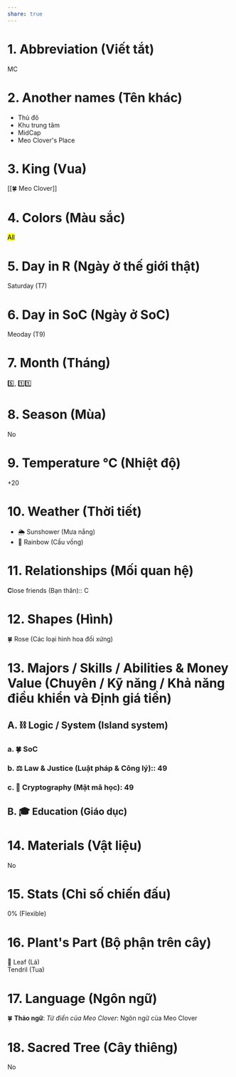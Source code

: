```yaml
---  
share: true  
---  
```

# 1. Abbreviation (Viết tắt)  
  
MC  
  
# 2. Another names (Tên khác)  
  
- Thủ đô  
- Khu trung tâm  
- MidCap  
- Meo Clover's Place  
  
# 3. King (Vua)  
  
[[🍀 Meo Clover]]  
  
# 4. Colors (Màu sắc)  
  
<mark class="hltr-green-5">All</mark>  
  
# 5. Day in R (Ngày ở thế giới thật)  
  
Saturday (T7)  
  
# 6. Day in SoC (Ngày ở SoC)  
  
Meoday (T9)  
  
# 7. Month (Tháng)  
  
5️⃣, 1️⃣1️⃣  
  
# 8. Season (Mùa)  
  
No  
  
# 9. Temperature °C (Nhiệt độ)  
  
+20  
  
# 10. Weather (Thời tiết)  
  
- 🌦️ Sunshower (Mưa nắng)  
- 🌈 Rainbow (Cầu vồng)  
  
# 11. Relationships (Mối quan hệ)  
  
**C**lose friends (Bạn thân):: C  
  
# 12. Shapes (Hình)  
  
🍀 Rose (Các loại hình hoa đối xứng)  
  
# 13. Majors / Skills / Abilities & Money Value (Chuyên / Kỹ năng / Khả năng điều khiển và Định giá tiền)  
  
## A. ⛓️ Logic / System (Island system)  
  
### a. 🍀 SoC  
### b. ⚖️ Law & Justice (Luật pháp & Công lý):: 49  
### c. 🔐 Cryptography (Mật mã học): 49  
  
## B. 🎓 Education (Giáo dục)  
  
# 14. Materials (Vật liệu)  
  
No  
  
# 15. Stats (Chỉ số chiến đấu)  
  
0% (Flexible)  
  
# 16. Plant's Part (Bộ phận trên cây)  
  
🍃 Leaf (Lá)  
Tendril (Tua)  
  
# 17. Language (Ngôn ngữ)  
  
🍀 **Thảo ngữ**: *Từ điển của Meo Clover*: Ngôn ngữ của Meo Clover  
  
# 18. Sacred Tree (Cây thiêng)  
  
No